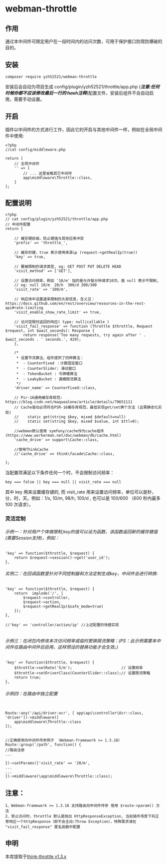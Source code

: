 # webman-throttle

## 作用
通过本中间件可限定用户在一段时间内的访问次数，可用于保护接口防爬防爆破的目的。

## 安装

```composer require yzh52521/webman-throttle```


安装后会自动为项目生成 config/plugin/yzh52521/throttle/app.php (***注意:任何时候你都不应该修改最后一行的 hash注释***)配置文件，安装后组件不会自动启用，需要手动设置。


## 开启

插件以中间件的方式进行工作，因此它的开启与其他中间件一样，例如在全局中间件中使用:


```
<?php
//cat config/middleware.php

return [
    // 全局中间件
    '' => [
        // ... 这里省略其它中间件
        app\middleware\Throttle::class,
    ]
];

```


## 配置说明
```
<?php
// cat config/plugin/yzh52521/throttle/app.php
// 中间件配置
return [

    // 缓存键前缀，防止键值与其他应用冲突
    'prefix' => 'throttle_',
	
    // 缓存的键，true 表示使用来源ip (request->getRealIp(true))
    'key' => true,
	
    // 要被限制的请求类型, eg: GET POST PUT DELETE HEAD
    'visit_method' => ['GET'],
	
    // 设置访问频率，例如 '10/m' 指的是允许每分钟请求10次。值 null 表示不限制,
	// eg: null 10/m  20/h  300/d 200/300
    'visit_rate' => '100/m',

    // 响应体中设置速率限制的头部信息，含义见：https://docs.github.com/en/rest/overview/resources-in-the-rest-api#rate-limiting
    'visit_enable_show_rate_limit' => true,
	
    // 访问受限时返回的响应( type: null|callable )
    'visit_fail_response' => function (Throttle $throttle, Request $request, int $wait_seconds): Response {
        return response('Too many requests, try again after ' . $wait_seconds . ' seconds.', 429);
    },
	
    /*
     * 设置节流算法，组件提供了四种算法：
     *  - CounterFixed ：计数固定窗口
     *  - CounterSlider: 滑动窗口
     *  - TokenBucket : 令牌桶算法
     *  - LeakyBucket : 漏桶限流算法
     */
    'driver_name' => CounterFixed::class,
	
    // Psr-16通用缓存库规范: https://blog.csdn.net/maquealone/article/details/79651111
    // Cache驱动必须符合PSR-16缓存库规范，最低实现get/set俩个方法 (且需静态化实现)
    //    static get(string $key, mixed $default=null)
    //    static set(string $key, mixed $value, int $ttl=0);

    //webman默认使用 symfony/cache作为cache组件(https://www.workerman.net/doc/webman/db/cache.html)
	'cache_drive' => support\Cache::class,
    
    //使用ThinkCache
    //'cache_drive' => think\facade\Cache::class,
	
];
```

当配置项满足以下条件任何一个时，不会限制访问频率：


```key === false || key === null || visit_rate === null```



其中 key 用来设置缓存键的, 而 visit_rate 用来设置访问频率，单位可以是秒，分，时，天。例如：1/s, 10/m, 98/h, 100/d , 也可以是 100/600 （600 秒内最多 100 次请求）。


### 灵活定制

###### 示例一：针对用户个体做限制,key的值可以设为函数，该函数返回新的缓存键值(需要Session支持)，例如：

```
'key' => function($throttle, $request) {
    return $request->session()->get('user_id');
},
```

###### 实例二：在回调函数里针对不同控制器和方法定制生成key，中间件会进行转换:

```
'key' => function($throttle, $request) {
    return  implode('/', [
		$request->controller,
		$request->action,
		$request->getRealIp($safe_mode=true)
	]);
},

//'key' => 'controller/action/ip' //上述配置的快捷实现


```


###### 示例三：在闭包内修改本次访问频率或临时更换限流策略：(PS：此示例需要本中间件在路由中间件后启用，这样预设的替换功能才会生效。)

```
'key' => function($throttle, $request) {
    $throttle->setRate('5/m');                      // 设置频率
    $throttle->setDriverClass(CounterSlider::class);// 设置限流策略
    return true;
},
```

###### 示例四：在路由中独立配置

```

Route::any('/api/driver-ocr', [ app\api\controller\Ocr::class, 'driver'])->middleware([
    app\middleware\Throttle::class
]);


//正确使用向中间件传参例子 （Webman-framework >= 1.3.16）
Route::group('/path', function() {
//路由注册
...

})->setParams(['visit_rate' => '20/m',
...
...
])->middleware(\app\middleware\Throttle::class);
```

## 注意：
    1、Webman-framework >= 1.3.16 支持路由向中间件传参 使用 $route->param() 方法
    2、禁止访问时，throttle 默认是抛出 HttpResponseException, 当前插件场景下将正常响应一个httpResponse（即不会主动:Throw Exception），特殊需求请在 "visit_fail_response" 匿名函数中配置

## 申明

本库提取于[think-throttle v1.3.x](https://github.com/top-think/think-throttle)